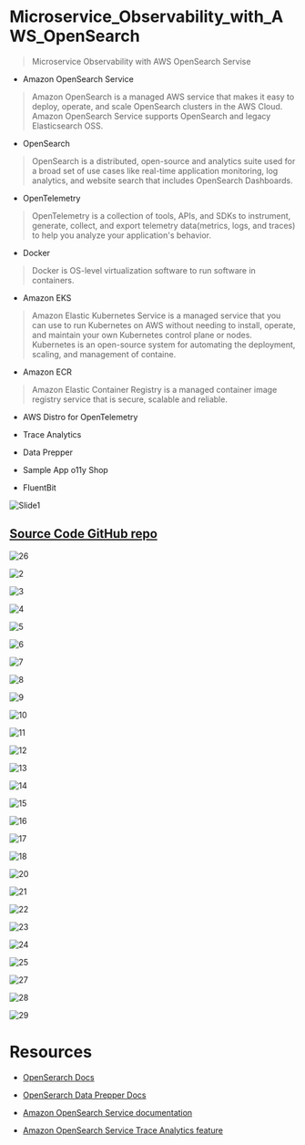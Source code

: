 # Microservice_Observability_with_AWS_OpenSearch

> Microservice Observability with AWS OpenSearch Servise 

- Amazon OpenSearch Service
> Amazon OpenSearch is a managed AWS service that makes it easy to deploy, operate, and scale OpenSearch clusters in the AWS Cloud. Amazon OpenSearch Service supports OpenSearch and legacy Elasticsearch OSS.

- OpenSearch
> OpenSearch is a distributed, open-source and analytics suite used for a broad set of use cases like real-time application monitoring, log analytics, and website search that includes OpenSearch Dashboards.

- OpenTelemetry
> OpenTelemetry is a collection of tools, APIs, and SDKs to instrument, generate, collect, and export telemetry data(metrics, logs, and traces) to help you analyze your application's behavior.

- Docker
> Docker is OS-level virtualization software to run software in containers.

- Amazon EKS
> Amazon Elastic Kubernetes Service is a managed service that you can use to run Kubernetes on AWS without needing to install, operate, and maintain your own Kubernetes control plane or nodes. Kubernetes is an open-source system for automating the deployment, scaling, and management of containe.

- Amazon ECR
> Amazon Elastic Container Registry is a managed container image registry service that is secure, scalable and reliable.

- AWS Distro for OpenTelemetry

- Trace Analytics

- Data Prepper

- Sample App o11y Shop

- FluentBit


![Slide1](https://github.com/darjidhruv26/Microservice_Observability_with_AWS_OpenSearch/assets/90086813/2f342bd0-d437-46a3-b62a-e356e33d8542)

## [Source Code GitHub repo](https://github.com/aws-samples/observability-with-amazon-opensearch/)


![26](https://github.com/darjidhruv26/Microservice_Observability_with_AWS_OpenSearch/assets/90086813/8161fea0-f0c5-4e2f-b051-e8cc1481e2fe)

![2](https://github.com/darjidhruv26/Microservice_Observability_with_AWS_OpenSearch/assets/90086813/88279731-c894-4c84-9d1d-cce6bc12a800)

![3](https://github.com/darjidhruv26/Microservice_Observability_with_AWS_OpenSearch/assets/90086813/056dca2b-c703-43c6-bf15-b13b28a2522f)

![4](https://github.com/darjidhruv26/Microservice_Observability_with_AWS_OpenSearch/assets/90086813/c036582d-0354-46a0-9c52-ce416b07288a)

![5](https://github.com/darjidhruv26/Microservice_Observability_with_AWS_OpenSearch/assets/90086813/6d2105d5-6743-461b-aed7-17c387251fce)

![6](https://github.com/darjidhruv26/Microservice_Observability_with_AWS_OpenSearch/assets/90086813/e791ccdf-5d20-4b14-af4b-01f080ab3c48)

![7](https://github.com/darjidhruv26/Microservice_Observability_with_AWS_OpenSearch/assets/90086813/c789c4fb-2919-4f9c-aa94-3a5037de3157)

![8](https://github.com/darjidhruv26/Microservice_Observability_with_AWS_OpenSearch/assets/90086813/a77a5528-7b2e-408c-9872-cd253346a933)

![9](https://github.com/darjidhruv26/Microservice_Observability_with_AWS_OpenSearch/assets/90086813/15b100c9-fd70-4e5b-99a5-e64f5898e9fe)

![10](https://github.com/darjidhruv26/Microservice_Observability_with_AWS_OpenSearch/assets/90086813/aebed0f0-022b-4918-b343-25b688da8192)

![11](https://github.com/darjidhruv26/Microservice_Observability_with_AWS_OpenSearch/assets/90086813/7f06da9d-ac4a-4e16-bc84-8362d08cc3db)

![12](https://github.com/darjidhruv26/Microservice_Observability_with_AWS_OpenSearch/assets/90086813/62081cfd-111c-4272-92c0-8c191c4e6ce4)

![13](https://github.com/darjidhruv26/Microservice_Observability_with_AWS_OpenSearch/assets/90086813/5bca0f53-fb4f-48e3-b3ef-50a444d86b3a)

![14](https://github.com/darjidhruv26/Microservice_Observability_with_AWS_OpenSearch/assets/90086813/d03fc161-a09f-4f12-8040-0f7221a445ee)

![15](https://github.com/darjidhruv26/Microservice_Observability_with_AWS_OpenSearch/assets/90086813/2dc01258-8d53-4289-80a6-2ecc082449eb)

![16](https://github.com/darjidhruv26/Microservice_Observability_with_AWS_OpenSearch/assets/90086813/96c9c553-3f15-47d5-94f2-017c8b4871aa)

![17](https://github.com/darjidhruv26/Microservice_Observability_with_AWS_OpenSearch/assets/90086813/48506632-2b1f-4e25-a67a-c58895a72e0d)

![18](https://github.com/darjidhruv26/Microservice_Observability_with_AWS_OpenSearch/assets/90086813/a0ee643a-0c3b-422d-898c-cb09eadd9c46)

![20](https://github.com/darjidhruv26/Microservice_Observability_with_AWS_OpenSearch/assets/90086813/633deca4-ba6f-427c-a295-4f4cfc0a6e71)

![21](https://github.com/darjidhruv26/Microservice_Observability_with_AWS_OpenSearch/assets/90086813/e703818e-d3af-4ccc-b652-8a0f2e89025c)

![22](https://github.com/darjidhruv26/Microservice_Observability_with_AWS_OpenSearch/assets/90086813/42e1e58a-ac8e-4857-b2d3-722fdc45fbc3)

![23](https://github.com/darjidhruv26/Microservice_Observability_with_AWS_OpenSearch/assets/90086813/7d7c38f4-c439-491e-807e-3f679c86d432)

![24](https://github.com/darjidhruv26/Microservice_Observability_with_AWS_OpenSearch/assets/90086813/30c27422-6b05-4905-851e-e607ad24f131)

![25](https://github.com/darjidhruv26/Microservice_Observability_with_AWS_OpenSearch/assets/90086813/3b89bd43-8771-44dd-aba5-115d11acaaf3)


![27](https://github.com/darjidhruv26/Microservice_Observability_with_AWS_OpenSearch/assets/90086813/e5f66c6b-5286-4ae4-8284-acddb38c631c)

![28](https://github.com/darjidhruv26/Microservice_Observability_with_AWS_OpenSearch/assets/90086813/fa3169ef-9507-4846-8475-5b0a4e2aaa05)

![29](https://github.com/darjidhruv26/Microservice_Observability_with_AWS_OpenSearch/assets/90086813/2d294a1a-1ef3-43a4-b828-69ace65a1fc2)

# Resources
- [OpenSerarch Docs](https://opensearch.org/docs/latest/)

- [OpenSerarch Data Prepper Docs](https://opensearch.org/docs/latest/data-prepper/index/)

- [Amazon OpenSearch Service documentation](https://docs.aws.amazon.com/opensearch-service/latest/developerguide/what-is.html)

- [Amazon OpenSearch Service Trace Analytics feature](https://docs.aws.amazon.com/opensearch-service/latest/developerguide/trace-analytics.html)

